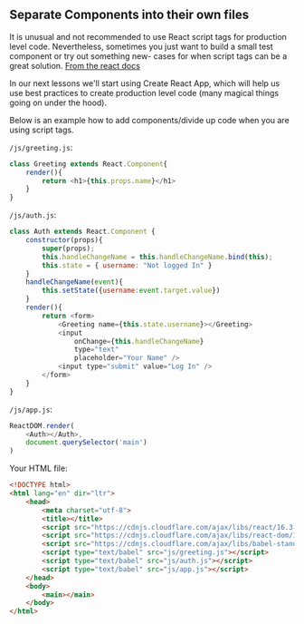 ## Separate Components into their own files


It is unusual and not recommended to use React script tags for production level code. Nevertheless, sometimes you just want to build a small test component or try out something new- cases for when script tags can be a great solution. [From the react docs](https://reactjs.org/docs/add-react-to-a-website.html)

In our next lessons we'll start using Create React App, which will help us use best practices to create production level code (many magical things going on under the hood). 

Below is an example how to add components/divide up code when you are using script tags.

`/js/greeting.js`:

```JavaScript
class Greeting extends React.Component{
    render(){
        return <h1>{this.props.name}</h1>
    }
}
```

`/js/auth.js`:

```JavaScript
class Auth extends React.Component {
    constructor(props){
        super(props);
        this.handleChangeName = this.handleChangeName.bind(this);
        this.state = { username: "Not logged In" }
    }
    handleChangeName(event){
        this.setState({username:event.target.value})
    }
    render(){
        return <form>
            <Greeting name={this.state.username}></Greeting>
            <input
                onChange={this.handleChangeName}
                type="text"
                placeholder="Your Name" />
            <input type="submit" value="Log In" />
        </form>
    }
}
```

`/js/app.js`:

```JavaScript
ReactDOM.render(
    <Auth></Auth>,
    document.querySelector('main')
)
```

Your HTML file:

```HTML
<!DOCTYPE html>
<html lang="en" dir="ltr">
    <head>
        <meta charset="utf-8">
        <title></title>
        <script src="https://cdnjs.cloudflare.com/ajax/libs/react/16.3.2/umd/react.production.min.js"></script>
        <script src="https://cdnjs.cloudflare.com/ajax/libs/react-dom/16.3.2/umd/react-dom.production.min.js"></script>
        <script src="https://cdnjs.cloudflare.com/ajax/libs/babel-standalone/6.26.0/babel.min.js"></script>
        <script type="text/babel" src="js/greeting.js"></script>
        <script type="text/babel" src="js/auth.js"></script>
        <script type="text/babel" src="js/app.js"></script>
    </head>
    <body>
        <main></main>
    </body>
</html>
```
